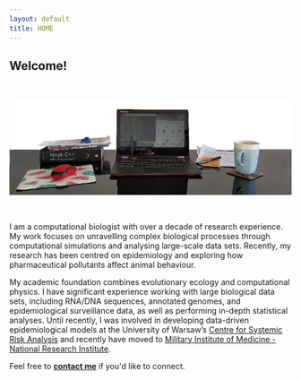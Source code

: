 ```yaml
---
layout: default
title: HOME
---
```


## Welcome! 

&nbsp;

![Desk with a laptop](/public/work_desk.png)

&nbsp;

I am a computational biologist with over a decade of research experience. My work focuses on unravelling complex biological processes through computational simulations and analysing large-scale data sets. Recently, my research has been centred on epidemiology and exploring how pharmaceutical pollutants affect animal behaviour.

My academic foundation combines evolutionary ecology and computational physics. I have significant experience working with large biological data sets, including RNA/DNA sequences, annotated genomes, and epidemiological surveillance data, as well as performing in-depth statistical analyses. Until recently, I was involved in developing data-driven epidemiological models at the University of Warsaw’s [Centre for Systemic Risk Analysis](https://cbrs.uw.edu.pl/en/about-the-centre/) and recently have moved to [Military Institute of Medicine - National Research Institute](https://wim.mil.pl/).

Feel free to [**contact me**](7_CONTACT) if you'd like to connect.
